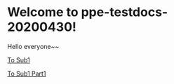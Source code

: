 # Welcome to ppe-testdocs-20200430!

Hello everyone~~

[To Sub1](./folder/sub1.md)

[To Sub1 Part1](./folder/sub1.md#Part1)
